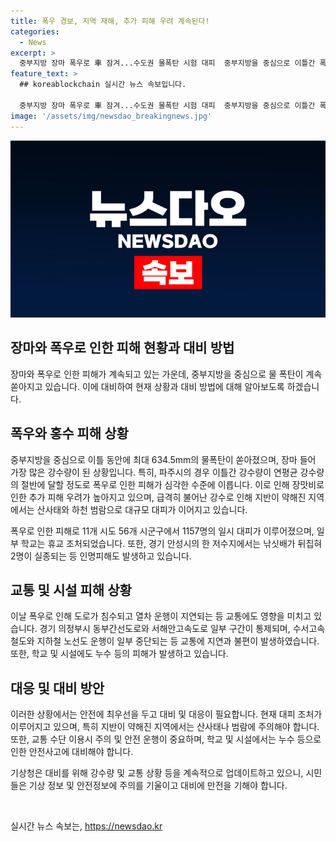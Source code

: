 ```yaml
---
title: 폭우 경보, 지역 재해, 추가 피해 우려 계속된다!
categories:
  - News
excerpt: >
  중부지방 장마 폭우로 車 잠겨...수도권 물폭탄 시험 대피  중부지방을 중심으로 이틀간 폭우가 쏟아지며 수도권과 충청권 등에서 잇단 재난이 발생했다. 폭우로 도로침수, 차량 잠길 위기 등의 상황이 발생함에 따라 1157명이 대피하고 고립된 주민들이 등장했다. 특히 화성시 공장단지 등에서는 비로 인한 피해로 인한 긴장감이 고조되고 있다. 이에 기상청은 장마가 종료되지 않을 가능성을 시사하며 대비 태세가 요구된다. (150자)
feature_text: >
  ## koreablockchain 실시간 뉴스 속보입니다.

  중부지방 장마 폭우로 車 잠겨...수도권 물폭탄 시험 대피  중부지방을 중심으로 이틀간 폭우가 쏟아지며 수도권과 충청권 등에서 잇단 재난이 발생했다. 폭우로 도로침수, 차량 잠길 위기 등의 상황이 발생함에 따라 1157명이 대피하고 고립된 주민들이 등장했다. 특히 화성시 공장단지 등에서는 비로 인한 피해로 인한 긴장감이 고조되고 있다. 이에 기상청은 장마가 종료되지 않을 가능성을 시사하며 대비 태세가 요구된다. (150자)
image: '/assets/img/newsdao_breakingnews.jpg'
---
```


<p><img src="/assets/img/newsdao_breakingnews.jpg" alt="koreablockchain 속보" /></p>

<h2 data-ke-size="size26">장마와 폭우로 인한 피해 현황과 대비 방법</h2>

<p data-ke-size="size16"></p>

<p>장마와 폭우로 인한 피해가 계속되고 있는 가운데, 중부지방을 중심으로 물 폭탄이 계속 쏟아지고 있습니다. 이에 대비하여 현재 상황과 대비 방법에 대해 알아보도록 하겠습니다.</p>

<h2 data-ke-size="size24">폭우와 홍수 피해 상황</h2>

<p>중부지방을 중심으로 이틀 동안에 최대 634.5mm의 물폭탄이 쏟아졌으며, 장마 들어 가장 많은 강수량이 된 상황입니다. 특히, 파주시의 경우 이틀간 강수량이 연평균 강수량의 절반에 달할 정도로 폭우로 인한 피해가 심각한 수준에 이릅니다. 이로 인해 장맛비로 인한 추가 피해 우려가 높아지고 있으며, 급격히 불어난 강수로 인해 지반이 약해진 지역에서는 산사태와 하천 범람으로 대규모 대피가 이어지고 있습니다.</p>

<p data-ke-size="size16">폭우로 인한 피해로 11개 시도 56개 시군구에서 1157명의 일시 대피가 이루어졌으며, 일부 학교는 휴교 조처되었습니다. 또한, 경기 안성시의 한 저수지에서는 낚싯배가 뒤집혀 2명이 실종되는 등 인명피해도 발생하고 있습니다.</p>

<h2 data-ke-size="size24">교통 및 시설 피해 상황</h2>

<p>이날 폭우로 인해 도로가 침수되고 열차 운행이 지연되는 등 교통에도 영향을 미치고 있습니다. 경기 의정부시 동부간선도로와 서해안고속도로 일부 구간이 통제되며, 수서고속철도와 지하철 노선도 운행이 일부 중단되는 등 교통에 지연과 불편이 발생하였습니다. 또한, 학교 및 시설에도 누수 등의 피해가 발생하고 있습니다.</p>

<h2 data-ke-size="size24">대응 및 대비 방안</h2>

<p>이러한 상황에서는 안전에 최우선을 두고 대비 및 대응이 필요합니다. 현재 대피 조처가 이루어지고 있으며, 특히 지반이 약해진 지역에서는 산사태나 범람에 주의해야 합니다. 또한, 교통 수단 이용시 주의 및 안전 운행이 중요하며, 학교 및 시설에서는 누수 등으로 인한 안전사고에 대비해야 합니다.</p>

<p data-ke-size="size16">기상청은 대비를 위해 강수량 및 교통 상황 등을 계속적으로 업데이트하고 있으니, 시민들은 기상 정보 및 안전정보에 주의를 기울이고 대비에 만전을 기해야 합니다.</p>

<p data-ke-size="size16">&nbsp;</p>
실시간 뉴스 속보는, <a href="https://newsdao.kr" rel="dofollow">https://newsdao.kr</a>


